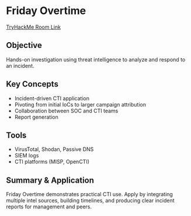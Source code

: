 # Friday Overtime
[TryHackMe Room Link](https://tryhackme.com/room/fridayovertime)

## Objective
Hands-on investigation using threat intelligence to analyze and respond to an incident.

## Key Concepts
- Incident-driven CTI application  
- Pivoting from initial IoCs to larger campaign attribution  
- Collaboration between SOC and CTI teams  
- Report generation

## Tools
- VirusTotal, Shodan, Passive DNS  
- SIEM logs  
- CTI platforms (MISP, OpenCTI)

## Summary & Application
Friday Overtime demonstrates practical CTI use. Apply by integrating multiple intel sources, building timelines, and producing clear incident reports for management and peers.
